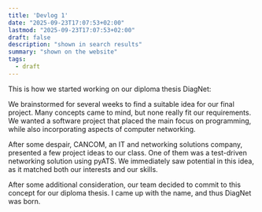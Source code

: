 ```yaml
---
title: 'Devlog 1'
date: "2025-09-23T17:07:53+02:00"
lastmod: "2025-09-23T17:07:53+02:00"
draft: false
description: "shown in search results"
summary: "shown on the website"
tags:
  - draft
---
```


This is how we started working on our diploma thesis DiagNet:

We brainstormed for several weeks to find a suitable idea for our final project. Many concepts came to mind, but none really fit our requirements. We wanted a software project that placed the main focus on programming, while also incorporating aspects of computer networking.

After some despair, CANCOM, an IT and networking solutions company, presented a few project ideas to our class. One of them was a test-driven networking solution using pyATS. We immediately saw potential in this idea, as it matched both our interests and our skills.

After some additional consideration, our team decided to commit to this concept for our diploma thesis. I came up with the name, and thus DiagNet was born.
